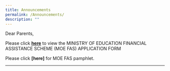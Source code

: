 ```yaml
---
title: Announcements
permalink: /Announcements/
description: ""
---
```

Dear Parents,

  
Please click **[here](/files/MOE%20FAS%20Application%20Form%20(30%20Sep%202020)%20final.pdf)** to view the MINISTRY OF EDUCATION FINANCIAL ASSISTANCE SCHEME (MOE FAS) APPLICATION FORM

Please click **[here]** for MOE FAS pamphlet.

---

